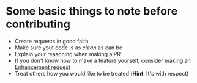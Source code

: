 # Some basic things to note before contributing

- Create requests in good faith.
- Make sure yout code is as *clean* as can be
- Explain your reasoning when making a PR
- If you don't know how to make a feature yourself, consider making an [Enhancement request](https://github.com/Tech-TTGames/Tickets-Plus/issues/new?assignees=&labels=enhancement%2C+Feature&template=enhancement.md&title=)
- Treat others how you would like to be treated (**Hint**: It's with respect)
